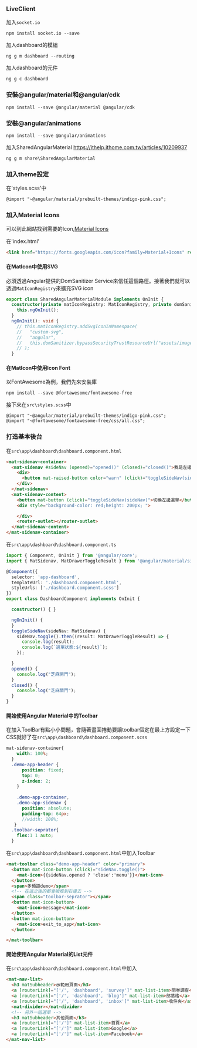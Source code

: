 ### LiveClient

加入`socket.io`

```
npm install socket.io --save
```

加人dashboard的模組

```
ng g m dashboard --routing 
```

加人dashboard的元件

```
ng g c dashboard 
```

### 安裝@angular/material和@angular/cdk

```
npm install --save @angular/material @angular/cdk
```

### 安裝@angular/animations

```
npm install --save @angular/animations
```
加入SharedAngularMaterial <https://ithelp.ithome.com.tw/articles/10209937>

```
ng g m share\SharedAngularMaterial
```

### 加入theme設定

在'styles.scss'中

```
@import "~@angular/material/prebuilt-themes/indigo-pink.css";
```

### 加入Material Icons

可以到此網站找到需要的Icon,[Material Icons](https://material.io/icons/)

在'index.html'

```html
<link href="https://fonts.googleapis.com/icon?family=Material+Icons" rel="stylesheet">
```

#### 在MatIcon中使用SVG

必須透過Angular提供的DomSanitizer Service來信任這個路徑。接著我們就可以透過`MatIconRegistry`來擴充SVG icon

```typescript
export class SharedAngularMaterialModule implements OnInit {
  constructor(private matIconRegistry: MatIconRegistry, private domSanitizer: DomSanitizer) {
    this.ngOnInit();
  }
  ngOnInit(): void {
    // this.matIconRegistry.addSvgIconInNamespace(
    //   "custom-svg",
    //   "angular",
    //   this.domSanitizer.bypassSecurityTrustResourceUrl("assets/images/angular_solidBlack.svg")
    // );
  }
```

#### 在MatIcon中使用Icon Font

以FontAwesome為例，我們先來安裝庫

```
npm install --save @fortawesome/fontawesome-free
```

接下來在`src\styles.scss`中

```
@import "~@angular/material/prebuilt-themes/indigo-pink.css";
@import "~@fortawesome/fontawesome-free/css/all.css";
```

### 打造基本後台

在`src\app\dashboard\dashboard.component.html`

```html
<mat-sidenav-container>
  <mat-sidenav #sideNav (opened)="opened()" (closed)="closed()">我是左邊選單
    <div>
      <button mat-raised-button color="warn" (click)="toggleSideNav(sideNav)">切換選單</button>
    </div>
  </mat-sidenav>
  <mat-sidenav-content>
    <button mat-button (click)="toggleSideNav(sideNav)">切換左邊選單</button>
    <div style="background-color: red;height: 200px; ">

    </div>
    <router-outlet></router-outlet>
  </mat-sidenav-content>
</mat-sidenav-container>
```

在`src\app\dashboard\dashboard.component.ts`

```typescript
import { Component, OnInit } from '@angular/core';
import { MatSidenav, MatDrawerToggleResult } from '@angular/material/sidenav';

@Component({
  selector: 'app-dashboard',
  templateUrl: './dashboard.component.html',
  styleUrls: ['./dashboard.component.scss']
})
export class DashboardComponent implements OnInit {

  constructor() { }

  ngOnInit() {
  }
  toggleSideNav(sideNav: MatSidenav) {
    sideNav.toggle().then((result: MatDrawerToggleResult) => {
      console.log(result);
      console.log(`選單狀態:${result}`);
    });

  }
  opened() {
    console.log("芝麻開門");
  }
  closed() {
    console.log("芝麻關門");
  }
}
```

#### 開始使用Angular Material中的Toolbar

在加入ToolBar有點小小問題，會隨著畫面捲動要讓toolbar個定在最上方設定一下CSS就好了在`src\app\dashboard\dashboard.component.scss`

```scss
mat-sidenav-container{
    width: 100%;
  }
  .demo-app-header {
      position: fixed;
      top: 0;
      z-index: 2;
    }
    
    .demo-app-container,
    .demo-app-sidenav {
      position: absolute;
      padding-top: 64px;
      //width: 100%;
   }
  .toolbar-seprator{
    flex:1 1 auto;
  }
```

在`src\app\dashboard\dashboard.component.html`中加入Toolbar

```html
<mat-toolbar class="demo-app-header" color="primary">
  <button mat-icon-button (click)="sideNav.toggle()">
    <mat-icon>{{sideNav.opened ? 'close':'menu'}}</mat-icon>
  </button>
  <span>多頻道demo</span>
  <!-- 在這之後的都會被推到右邊去 -->
  <span class="toolbar-seprator"></span>
  <button mat-icon-button>
    <mat-icon>message</mat-icon>
  </button>
  <button mat-icon-button>
    <mat-icon>exit_to_app</mat-icon>
  </button>

</mat-toolbar>
```

#### 開始使用Angular Material的List元件

在`src\app\dashboard\dashboard.component.html`中加入

```html
<mat-nav-list>
  <h3 matSubheader>示範用頁面</h3>
  <a [routerLink]="['/', 'dashboard', 'survey']" mat-list-item>問卷調查</a>
  <a [routerLink]="['/', 'dashboard', 'blog']" mat-list-item>部落格</a>
  <a [routerLink]="['/', 'dashboard', 'inbox']" mat-list-item>收件夾</a>
  <mat-divider></mat-divider>
  <!-- 另外一組選單 -->
  <h3 matSubheader>其他頁面</h3>
  <a [routerLink]="['/']" mat-list-item>首頁</a>
  <a [routerLink]="['/']" mat-list-item>Google</a>
  <a [routerLink]="['/']" mat-list-item>Facebook</a>
</mat-nav-list>
```

